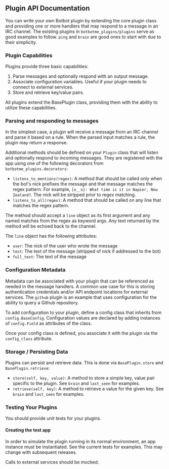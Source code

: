 ## Plugin API Documentation

You can write your own Botbot plugin by extending the core plugin class and providing one or more handlers that may respond
to a message in an IRC channel. The existing plugins in `botbotme_plugins/plugins` serve as good examples to follow. `ping` and `brain` are good ones to start with due to their simplicity.

### Plugin Capabilities

Plugins provide three basic capabilities:

1. Parse messages and optionally respond with an output message.
2. Associate configuration variables. Useful if your plugin needs to connect to external services.
3. Store and retrieve key/value pairs.

All plugins extend the BasePlugin class, providing them with the ability to utilize these capabilities.


### Parsing and responding to messages

In the simplest case, a plugin will receive a message from an IRC channel and parse it based on a rule. When the parsed input
matches a rule, the plugin may return a response.

Additional methods should be defined on your `Plugin` class that will listen and optionally respond to incoming messages. They are registered with the app using one of the following decorators from `botbotme_plugins.decorators`:

* `listens_to_mentions(regex)`: A method that should be called only when the bot's nick prefixes the message and that message matches the regex pattern. For example, `[o__o]: What time is it in Napier, New Zealand?`. The nick will be stripped prior to regex matching.
* `listens_to_all(regex)`: A method that should be called on any line that matches the regex pattern.

The method should accept a `line` object as its first argument and any named matches from the regex as keyword args. Any text returned by the method will be echoed back to the channel.

The `line` object has the following attributes:

* `user`: The nick of the user who wrote the message
* `text`: The text of the message (stripped of nick if addressed to the bot)
* `full_text`: The text of the message

### Configuration Metadata

Metadata can be associated with your plugin that can be referenced as needed in the message handlers. A common use case for
this is storing authentication credentials and/or API endpoint locations for external services. The `github` plugin is an example
that uses configuration for the ability to query a Github repository.

To add configuration to your plugin, define a config class that inherits from `config.BaseConfig`. Configuration values are
declared by adding instances of `config.Field` as attributes of the class.

Once your config class is defined, you associate it with the plugin via the `config_class` attribute.


### Storage / Persisting Data

Plugins can persist and retrieve data. This is done via `BasePlugin.store` and `BasePlugin.retrieve`:

* `store(self, key, value)`: A method to store a simple key, value pair specific to the plugin. See `brain` and `last_seen` for examples.
* `retrieve(self, key)`: A method to retrieve a value for the given key. See `brain` and `last_seen` for examples.


### Testing Your Plugins

You should provide unit tests for your plugins.

#### Creating the test app

In order to simulate the plugin running in its normal environment, an app instance must be instantiated. See the current
tests for examples. This may change with subsequent releases.

Calls to external services should be mocked.